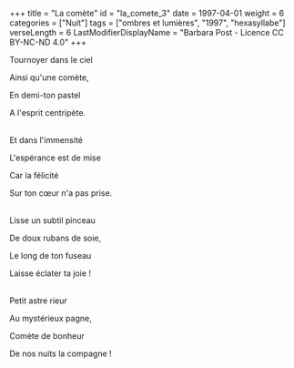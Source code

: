 +++
title = "La comète"
id = "la_comete_3"
date = 1997-04-01
weight = 6
categories = ["Nuit"]
tags = ["ombres et lumières", "1997", "hexasyllabe"]
verseLength = 6
LastModifierDisplayName = "Barbara Post - Licence CC BY-NC-ND 4.0"
+++

Tournoyer dans le ciel

Ainsi qu'une comète,

En demi-ton pastel

A l'esprit centripète.

 \
Et dans l'immensité

L'espérance est de mise

Car la félicité

Sur ton cœur n'a pas prise.

 \
Lisse un subtil pinceau

De doux rubans de soie,

Le long de ton fuseau

Laisse éclater ta joie !

 \
Petit astre rieur

Au mystérieux pagne,

Comète de bonheur

De nos nuits la compagne !
